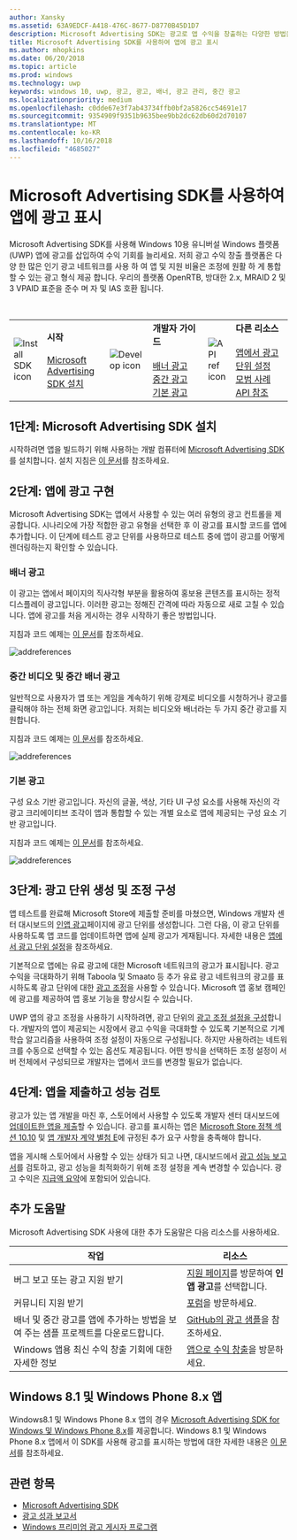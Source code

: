 ```yaml
---
author: Xansky
ms.assetid: 63A9EDCF-A418-476C-8677-D8770B45D1D7
description: Microsoft Advertising SDK는 광고로 앱 수익을 창출하는 다양한 방법을 제공합니다.
title: Microsoft Advertising SDK를 사용하여 앱에 광고 표시
ms.author: mhopkins
ms.date: 06/20/2018
ms.topic: article
ms.prod: windows
ms.technology: uwp
keywords: windows 10, uwp, 광고, 광고, 배너, 광고 관리, 중간 광고
ms.localizationpriority: medium
ms.openlocfilehash: c0dde67e3f7ab43734ffb0bf2a5826cc54691e17
ms.sourcegitcommit: 9354909f9351b9635bee9bb2dc62db60d2d70107
ms.translationtype: MT
ms.contentlocale: ko-KR
ms.lasthandoff: 10/16/2018
ms.locfileid: "4685027"
---
```

# <a name="display-ads-in-your-app-with-the-microsoft-advertising-sdk"></a>Microsoft Advertising SDK를 사용하여 앱에 광고 표시

Microsoft Advertising SDK를 사용해 Windows 10용 유니버설 Windows 플랫폼(UWP) 앱에 광고를 삽입하여 수익 기회를 늘리세요. 저희 광고 수익 창출 플랫폼은 다양 한 많은 인기 광고 네트워크를 사용 하 여 앱 및 지원 비율은 조정에 원활 하 게 통합할 수 있는 광고 형식 제공 합니다. 우리의 플랫폼 OpenRTB, 방대한 2.x, MRAID 2 및 3 VPAID 표준을 준수 며 자 및 IAS 호환 됩니다. 

<br/>

<table style="border: none !important;">
<colgroup>
<col width="10%" />
<col width="23%" />
<col width="10%" />
<col width="23%" />
<col width="10%" />
<col width="23%" />
</colgroup>
<tbody>
<tr>
<td align="left"><img src="images/install-sdk.png" alt="Install SDK icon" /></td>
<td align="left"><b>시작</b><br/><br/>
    <a href="http://aka.ms/ads-sdk-uwp">Microsoft Advertising SDK 설치</a>
</td>
<td align="left"><img src="images/write-code.png" alt="Develop icon" /></td>
<td align="left"><b>개발자 가이드</b><br/><br/>
    <a href="banner-ads.md">배너 광고</a>
    <br/>
    <a href="interstitial-ads.md">중간 광고</a>
    <br/>
    <a href="native-ads.md">기본 광고</a>
    </td>
<td align="left"><img src="images/api-reference.png" alt="API ref icon" /></td>
<td align="left"><b>다른 리소스</b><br/><br/>
    <a href="set-up-ad-units-in-your-app.md">앱에서 광고 단위 설정</a>
    <br/>
    <a href="best-practices-for-ads-in-apps.md">모범 사례</a>
    <br/>
    <a href="https://msdn.microsoft.com/en-us/library/windows/apps/mt691884.aspx">API 참조</a>
    </td>
</tr>
</tbody>
</table>

## <a name="step-1-install-the-microsoft-advertising-sdk"></a>1단계: Microsoft Advertising SDK 설치

시작하려면 앱을 빌드하기 위해 사용하는 개발 컴퓨터에 [Microsoft Advertising SDK](http://aka.ms/ads-sdk-uwp)를 설치합니다. 설치 지침은 [이 문서](install-the-microsoft-advertising-libraries.md)를 참조하세요.

## <a name="step-2-implement-ads-in-your-app"></a>2단계: 앱에 광고 구현

Microsoft Advertising SDK는 앱에서 사용할 수 있는 여러 유형의 광고 컨트롤을 제공합니다. 시나리오에 가장 적합한 광고 유형을 선택한 후 이 광고를 표시할 코드를 앱에 추가합니다. 이 단계에 테스트 광고 단위를 사용하므로 테스트 중에 앱이 광고를 어떻게 렌더링하는지 확인할 수 있습니다.

### <a name="banner-ads"></a>배너 광고

이 광고는 앱에서 페이지의 직사각형 부분을 활용하여 홍보용 콘텐츠를 표시하는 정적 디스플레이 광고입니다. 이러한 광고는 정해진 간격에 따라 자동으로 새로 고칠 수 있습니다. 앱에 광고를 처음 게시하는 경우 시작하기 좋은 방법입니다.

지침과 코드 예제는 [이 문서](adcontrol-in-xaml-and--net.md)를 참조하세요.

![addreferences](images/banner-ad.png)

### <a name="interstitial-video-and-interstitial-banner-ads"></a>중간 비디오 및 중간 배너 광고

일반적으로 사용자가 앱 또는 게임을 계속하기 위해 강제로 비디오를 시청하거나 광고를 클릭해야 하는 전체 화면 광고입니다. 저희는 비디오와 배너라는 두 가지 중간 광고를 지원합니다.

지침과 코드 예제는 [이 문서](interstitial-ads.md)를 참조하세요.

![addreferences](images/interstitial-ad.png)

### <a name="native-ads"></a>기본 광고

구성 요소 기반 광고입니다. 자신의 글꼴, 색상, 기타 UI 구성 요소를 사용해 자신의 각 광고 크리에이티브 조각이 앱과 통합할 수 있는 개별 요소로 앱에 제공되는 구성 요소 기반 광고입니다.

지침과 코드 예제는 [이 문서](native-ads.md)를 참조하세요.

![addreferences](images/native-ad.png)

<span id="ad-mediation"/>

## <a name="step-3-create-an-ad-unit-and-configure-mediation"></a>3단계: 광고 단위 생성 및 조정 구성

앱 테스트를 완료해 Microsoft Store에 제출할 준비를 마쳤으면, Windows 개발자 센터 대시보드의 [인앱 광고](../publish/in-app-ads.md)페이지에 광고 단위를 생성합니다. 그런 다음, 이 광고 단위를 사용하도록 앱 코드를 업데이트하면 앱에 실제 광고가 게재됩니다. 자세한 내용은 [앱에서 광고 단위 설정](set-up-ad-units-in-your-app.md#live-ad-units)을 참조하세요.

기본적으로 앱에는 유료 광고에 대한 Microsoft 네트워크의 광고가 표시됩니다. 광고 수익을 극대화하기 위해 Taboola 및 Smaato 등 추가 유료 광고 네트워크의 광고를 표시하도록 광고 단위에 대한 [광고 조정](ad-mediation-service.md)을 사용할 수 있습니다. Microsoft 앱 홍보 캠페인에 광고를 제공하여 앱 홍보 기능을 향상시킬 수 있습니다.

UWP 앱의 광고 조정을 사용하기 시작하려면, 광고 단위의 [광고 조정 설정을 구성](../publish/in-app-ads.md#mediation-settings)합니다. 개발자의 앱이 제공되는 시장에서 광고 수익을 극대화할 수 있도록 기본적으로 기계 학습 알고리즘을 사용하여 조정 설정이 자동으로 구성됩니다. 하지만 사용하려는 네트워크를 수동으로 선택할 수 있는 옵션도 제공됩니다. 어떤 방식을 선택하든 조정 설정이 서버 전체에서 구성되므로 개발자는 앱에서 코드를 변경할 필요가 없습니다.    

## <a name="step-4-submit-your-app-and-review-performance"></a>4단계: 앱을 제출하고 성능 검토

광고가 있는 앱 개발을 마친 후, 스토어에서 사용할 수 있도록 개발자 센터 대시보드에 [업데이트한 앱을 제출](https://docs.microsoft.com/windows/uwp/publish/app-submissions)할 수 있습니다. 광고를 표시하는 앱은 [Microsoft Store 정책 섹션 10.10](https://docs.microsoft.com/legal/windows/agreements/store-policies#1010-advertising-conduct-and-content) 및 [앱 개발자 계약 별첨 E](https://docs.microsoft.com/legal/windows/agreements/app-developer-agreement)에 규정된 추가 요구 사항을 충족해야 합니다.

앱을 게시해 스토어에서 사용할 수 있는 상태가 되고 나면, 대시보드에서 [광고 성능 보고서](../publish/advertising-performance-report.md)를 검토하고, 광고 성능을 최적화하기 위해 조정 설정을 계속 변경할 수 있습니다. 광고 수익은 [지급액 요약](../publish/payout-summary.md)에 포함되어 있습니다.

<span id="additional-help" />

## <a name="additional-help"></a>추가 도움말

Microsoft Advertising SDK 사용에 대한 추가 도움말은 다음 리소스를 사용하세요.

|  작업    | 리소스 |               
|----------|-------|
| 버그 보고 또는 광고 지원 받기     | [지원 페이지](https://developer.microsoft.com/en-us/windows/support)를 방문하여 **인앱 광고**를 선택합니다.        |
| 커뮤니티 지원 받기     | [포럼](http://go.microsoft.com/fwlink/p/?LinkId=401266)을 방문하세요.       |
| 배너 및 중간 광고를 앱에 추가하는 방법을 보여 주는 샘플 프로젝트를 다운로드합니다.     | [GitHub의 광고 샘플](http://aka.ms/githubads)을 참조하세요.       |
| Windows 앱용 최신 수익 창출 기회에 대한 자세한 정보     | [앱으로 수익 창출](https://developer.microsoft.com/store/monetize)을 방문하세요.        |

## <a name="windows-81-and-windows-phone-8x-apps"></a>Windows 8.1 및 Windows Phone 8.x 앱

Windows8.1 및 Windows Phone 8.x 앱의 경우 [Microsoft Advertising SDK for Windows 및 Windows Phone 8.x](http://aka.ms/store-8-sdk)를 제공합니다. Windows 8.1 및 Windows Phone 8.x 앱에서 이 SDK를 사용해 광고를 표시하는 방법에 대한 자세한 내용은 [이 문서](https://docs.microsoft.com/en-us/previous-versions/windows/apps/dn792120(v=win.10))를 참조하세요.

## <a name="related-topics"></a>관련 항목

* [Microsoft Advertising SDK](http://aka.ms/ads-sdk-uwp)
* [광고 성과 보고서](../publish/advertising-performance-report.md)
* [Windows 프리미엄 광고 게시자 프로그램](windows-premium-ads-publishers-program.md)
